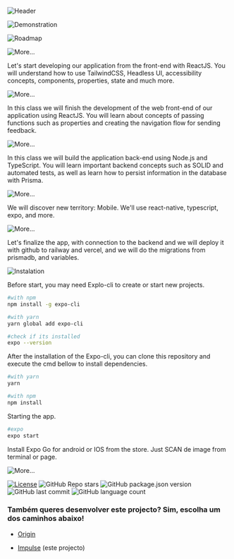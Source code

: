 
![Header](https://user-images.githubusercontent.com/92688864/167218407-3835f305-5432-4fc6-9cfb-e23914f1706a.png)

![Demonstration](https://user-images.githubusercontent.com/92688864/167201989-d68f14af-4c98-4927-8143-080c556f4d42.png)

![Roadmap](https://gist.githubusercontent.com/gw-rodrigues/d0ea04e57502976391b0f71b9a06d918/raw/eba1ec06e6bf00f792d9f1f4ca4ce7df1dab9673/Roadmap.svg)

![More...](https://gist.githubusercontent.com/gw-rodrigues/d0ea04e57502976391b0f71b9a06d918/raw/eba1ec06e6bf00f792d9f1f4ca4ce7df1dab9673/STEP.svg)
<p>Let's start developing our application from the front-end with ReactJS. You will understand how to use TailwindCSS, Headless UI, accessibility concepts, components, properties, state and much more.</p>

![More...](https://gist.githubusercontent.com/gw-rodrigues/d0ea04e57502976391b0f71b9a06d918/raw/eba1ec06e6bf00f792d9f1f4ca4ce7df1dab9673/STEP-1.svg)
<p>In this class we will finish the development of the web front-end of our application using ReactJS. You will learn about concepts of passing functions such as properties and creating the navigation flow for sending feedback.</p>

![More...](https://gist.githubusercontent.com/gw-rodrigues/d0ea04e57502976391b0f71b9a06d918/raw/eba1ec06e6bf00f792d9f1f4ca4ce7df1dab9673/STEP-2.svg)
<p>In this class we will build the application back-end using Node.js and TypeScript. You will learn important backend concepts such as SOLID and automated tests, as well as learn how to persist information in the database with Prisma.</p>

![More...](https://gist.githubusercontent.com/gw-rodrigues/d0ea04e57502976391b0f71b9a06d918/raw/eba1ec06e6bf00f792d9f1f4ca4ce7df1dab9673/STEP-3.svg)
<p>We will discover new territory: Mobile. We'll use react-native, typescript, expo, and more.</p>

![More...](https://gist.githubusercontent.com/gw-rodrigues/d0ea04e57502976391b0f71b9a06d918/raw/eba1ec06e6bf00f792d9f1f4ca4ce7df1dab9673/STEP-4.svg)
<p>Let's finalize the app, with connection to the backend and we will deploy it with github to railway and vercel, and we will do the migrations from prismadb, and variables.</p>

![Instalation](https://gist.githubusercontent.com/gw-rodrigues/d0ea04e57502976391b0f71b9a06d918/raw/eba1ec06e6bf00f792d9f1f4ca4ce7df1dab9673/Instalation.svg)

Before start, you may need Explo-cli to create or start new projects.

```sh
#with npm
npm install -g expo-cli

#with yarn
yarn global add expo-cli

#check if its installed
expo --version
```
After the installation of the Expo-cli, you can clone this repository and execute the cmd bellow to install dependencies.
```sh
#with yarn
yarn

#with npm
npm install
```

Starting the app.
```sh
#expo
expo start
```

Install Expo Go for android or IOS from the store. Just SCAN de image from terminal or page.

![More...](https://gist.githubusercontent.com/gw-rodrigues/d0ea04e57502976391b0f71b9a06d918/raw/eba1ec06e6bf00f792d9f1f4ca4ce7df1dab9673/More....svg)

[![License](https://img.shields.io/badge/license-MIT-green?style=for-the-badge)](./LICENSE)
![GitHub Repo stars](https://img.shields.io/github/stars/gw-rodrigues/nlw-8-mobile?style=for-the-badge)
![GitHub package.json version](https://img.shields.io/github/package-json/v/gw-rodrigues/nlw-8-mobile?style=for-the-badge)
![GitHub last commit](https://img.shields.io/github/last-commit/gw-rodrigues/nlw-8-mobile?style=for-the-badge)
![GitHub language count](https://img.shields.io/github/languages/count/gw-rodrigues/nlw-8-mobile?style=for-the-badge)

### Também queres desenvolver este projecto? Sim, escolha um dos caminhos abaixo!
- [Origin](https://www.notion.so/Origin-6a9ada1d9f434bf1a85b7f3f50ef0347)

- [Impulse](https://www.notion.so/Impulse-58f2daadb8e1433894420cbc57571087) (este projecto)
